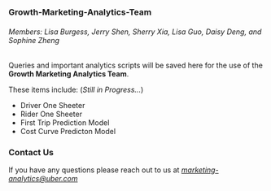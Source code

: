 ### Growth-Marketing-Analytics-Team

###### Members: Lisa Burgess, Jerry Shen, Sherry Xia, Lisa Guo, Daisy Deng, and Sophine Zheng

Queries and important analytics scripts will be saved here for the use of the **Growth Marketing Analytics Team**.

These items include: (*Still in Progress...*)

- Driver One Sheeter
- Rider One Sheeter
- First Trip Prediction Model
- Cost Curve Predicton Model 

### Contact Us 
If you have any questions please reach out to us at *marketing-analytics@uber.com*
